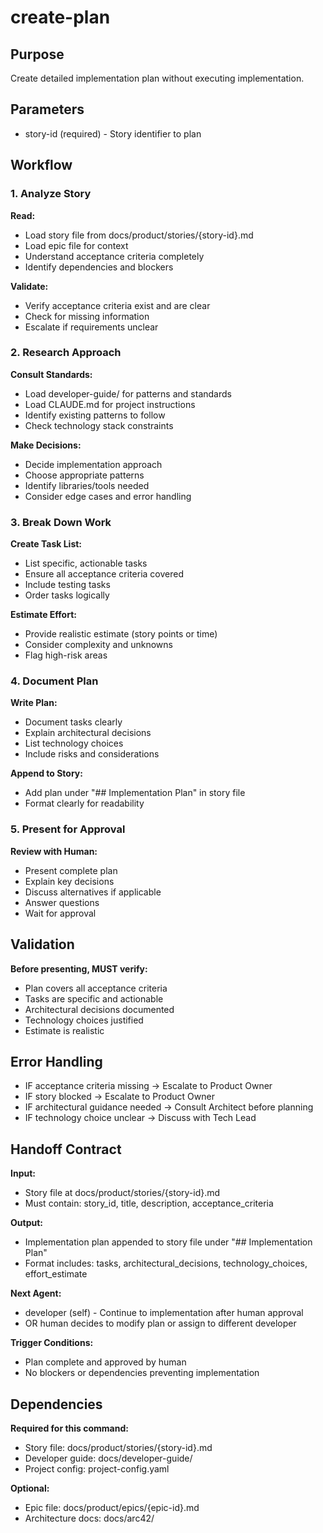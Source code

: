 # create-plan

## Purpose
Create detailed implementation plan without executing implementation.

## Parameters
- story-id (required) - Story identifier to plan

## Workflow

### 1. Analyze Story

**Read:**
- Load story file from docs/product/stories/{story-id}.md
- Load epic file for context
- Understand acceptance criteria completely
- Identify dependencies and blockers

**Validate:**
- Verify acceptance criteria exist and are clear
- Check for missing information
- Escalate if requirements unclear

### 2. Research Approach

**Consult Standards:**
- Load developer-guide/ for patterns and standards
- Load CLAUDE.md for project instructions
- Identify existing patterns to follow
- Check technology stack constraints

**Make Decisions:**
- Decide implementation approach
- Choose appropriate patterns
- Identify libraries/tools needed
- Consider edge cases and error handling

### 3. Break Down Work

**Create Task List:**
- List specific, actionable tasks
- Ensure all acceptance criteria covered
- Include testing tasks
- Order tasks logically

**Estimate Effort:**
- Provide realistic estimate (story points or time)
- Consider complexity and unknowns
- Flag high-risk areas

### 4. Document Plan

**Write Plan:**
- Document tasks clearly
- Explain architectural decisions
- List technology choices
- Include risks and considerations

**Append to Story:**
- Add plan under "## Implementation Plan" in story file
- Format clearly for readability

### 5. Present for Approval

**Review with Human:**
- Present complete plan
- Explain key decisions
- Discuss alternatives if applicable
- Answer questions
- Wait for approval

## Validation

**Before presenting, MUST verify:**
- Plan covers all acceptance criteria
- Tasks are specific and actionable
- Architectural decisions documented
- Technology choices justified
- Estimate is realistic

## Error Handling

- IF acceptance criteria missing → Escalate to Product Owner
- IF story blocked → Escalate to Product Owner
- IF architectural guidance needed → Consult Architect before planning
- IF technology choice unclear → Discuss with Tech Lead

## Handoff Contract

**Input:**
- Story file at docs/product/stories/{story-id}.md
- Must contain: story_id, title, description, acceptance_criteria

**Output:**
- Implementation plan appended to story file under "## Implementation Plan"
- Format includes: tasks, architectural_decisions, technology_choices, effort_estimate

**Next Agent:**
- developer (self) - Continue to implementation after human approval
- OR human decides to modify plan or assign to different developer

**Trigger Conditions:**
- Plan complete and approved by human
- No blockers or dependencies preventing implementation

## Dependencies

**Required for this command:**
- Story file: docs/product/stories/{story-id}.md
- Developer guide: docs/developer-guide/
- Project config: project-config.yaml

**Optional:**
- Epic file: docs/product/epics/{epic-id}.md
- Architecture docs: docs/arc42/
